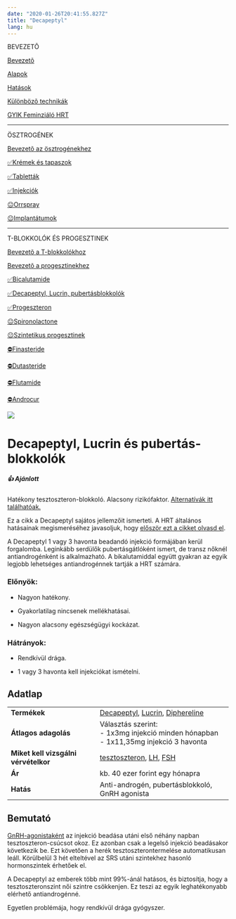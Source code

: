 ```yaml
---
date: "2020-01-26T20:41:55.827Z"
title: "Decapeptyl"
lang: hu
---
```


<div class="floating-columns">

<div class="floating-bar">

BEVEZETÕ

[Bevezetõ](/#/entry?id=feminizalo-hormonterapia)

[Alapok](/#/entry?id=feminizalo-hormonterapia-alapok)

[Hatások](/#/entry?id=feminizalo-hormonterapia-hatasok)

[Különbözõ technikák](/#/entry?id=feminizalo-hormonterapia-technikak)

[GYIK Feminziáló HRT](/#/entry?id=feminizalo-hormonterapia-gyik)

<hr />

ÖSZTROGÉNEK

[Bevezetõ az ösztrogénekhez](/#/entry?id=osztrogenek)

[✅Krémek és tapaszok](/#/entry?id=kremek-tapaszok)

[✅Tabletták](/#/entry?id=feminizalo-tablettak)

[✅Injekciók](/#/entry?id=feminizalo-injekciok)

[😐Orrspray](/#/entry?id=orrspray)

[😐Implantátumok](/#/entry?id=implantatumok)

<hr />

T-BLOKKOLÓK ÉS PROGESZTINEK

[Bevezetõ a T-blokkolókhoz](/#/entry?id=t-blokkolok)

[Bevezetõ a progesztinekhez](/#/entry?id=progesztinek)

[✅Bicalutamide](/#/entry?id=bicalutamide)

[✅Decapeptyl, Lucrin, pubertásblokkolók](/#/entry?id=decapeptyl)

[✅Progeszteron](/#/entry?id=progeszteron)

[😐Spironolactone](/#/entry?id=spironolactone)

[😐Szintetikus progesztinek](/#/entry?id=szintetikus-progesztinek)

[⛔Finasteride](/#/entry?id=finasteride)

[⛔Dutasteride](/#/entry?id=dutasteride)

[⛔Flutamide](/#/entry?id=flutamide)

[⛔Androcur](/#/entry?id=androcur)

</div>

<div class="wiki-content">

<div class="header-image"><img src="assets/images/undraw_medical_care.svg" /></div>

# Decapeptyl, Lucrin és pubertás-blokkolók

<div class="infobox success">
<h5>👍 Ajánlott</h5>
    
Hatékony tesztoszteron-blokkoló. Alacsony rizikófaktor. [Alternatívák itt találhatóak.](/#/entry?id=t-blokkolok)

</div>

<div class="infobox info">

Ez a cikk a Decapeptyl sajátos jellemzőit ismerteti. A HRT általános hatásainak megismeréséhez javasoljuk, hogy [először ezt a cikket olvasd el](/#/entry?id=feminizalo-hormonterapia-hatasok).

</div>

A Decapeptyl 1 vagy 3 havonta beadandó injekció formájában kerül forgalomba. Leginkább serdülők pubertásgátlóként ismert, de transz nőknél antiandrogénként is alkalmazható. A bikalutamiddal együtt gyakran az egyik legjobb lehetséges antiandrogénnek tartják a HRT számára.

### Előnyök:

* Nagyon hatékony.

* Gyakorlatilag nincsenek mellékhatásai.

* Nagyon alacsony egészségügyi kockázat.

### Hátrányok:

* Rendkívül drága.

* 1 vagy 3 havonta kell injekciókat ismételni.

## Adatlap

<table>
    <tbody>
        <tr>
            <td><b>Termékek</b></td>
            <td>
                <a href="https://www.hazipatika.com/gyogyszerkereso/termek/decapeptyl_depot_por_es_oldoszer_szuszpenzios_injekciohoz/9215">Decapeptyl</a>,
                <a href="https://www.hazipatika.com/gyogyszerkereso/termek/lucrin_pds_depot_375_mg_por_es_oldoszer_szuszpenzios_injekciohoz_eloretoltott_fecskendoben/14351">Lucrin</a>,
                <a href="https://www.hazipatika.com/gyogyszerkereso/termek/diphereline_sr_375_mg_por_es_oldoszer_retard_szuszpenzios_injekciohoz/11634">Diphereline</a>
            </td>
        </tr>
        <tr>
            <td><b>Átlagos adagolás</b></td>
            <td>Választás szerint:<br />- 1x3mg injekció minden hónapban<br />- 1x11,35mg injekció 3 havonta</td>
        </tr>
        <tr>
            <td><b>Miket kell vizsgálni vérvételkor</b></td>
            <td>
                <a href="https://hu.wikipedia.org/wiki/Tesztoszteron">tesztoszteron</a>,
                <a href="https://hu.wikipedia.org/wiki/Luteiniz%C3%A1l%C3%B3_hormon">LH</a>,
                <a href="https://hu.wikipedia.org/wiki/Follikuluszstimul%C3%A1l%C3%B3_hormon">FSH</a>
            </td>
        </tr>
        <tr>
            <td><b>Ár</b></td>
            <td>kb. 40 ezer forint egy hónapra</td>
        </tr>
        <tr>
            <td><b>Hatás</b></td>
            <td>Anti-androgén, pubertásblokkoló, GnRH agonista</td>
        </tr>
    </tbody>
</table>

## Bemutató

[GnRH-agonistaként](/#/entry?id=t-blokkolok) az injekció beadása utáni első néhány napban tesztoszteron-csúcsot okoz. Ez azonban csak a legelső injekció beadásakor következik be. Ezt követően a herék tesztoszterontermelése automatikusan leáll. Körülbelül 3 hét elteltével az SRS utáni szintekhez hasonló hormonszintek érhetőek el.

A Decapeptyl az emberek több mint 99%-ánál hatásos, és biztosítja, hogy a tesztoszteronszint női szintre csökkenjen. Ez teszi az egyik leghatékonyabb elérhető antiandrogénné.

Egyetlen problémája, hogy rendkívül drága gyógyszer.

</div>
